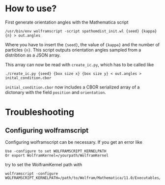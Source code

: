 # How to use?
First generate orientation angles with the Mathematica script

    /usr/bin/env wolframscript -script spathomdist_init.wl {seed} {kappa} {n} > out.angles

Where you have to insert the `{seed}`, the value of `{kappa}` and the number of
particles `{n}`. This script outputs orientation angles sampled from a
distribtion as a JSON array.

This array can now be read with `create_ic.py`, which has to be called like

    ./create_ic.py {seed} {box size x} {box size y} < out.angles > inital_condition.cbor

`initial_condition.cbor` now includes a CBOR serialized array of a dictonary
with the field `position` and `orientation`.

# Troubleshooting
## Configuring wolframscript
Configuring wolframscript can be necessary. If you get an error like

    Use -configure to set WOLFRAMSCRIPT_KERNELPATH
    Or export WolframKernel=/yourpath/WolframKernel

try to set the WolframKernel path with

    wolframscript -configure WOLFRAMSCRIPT_KERNELPATH=/path/to/Wolfram/Mathematica/11.0/Executables/wolfram
